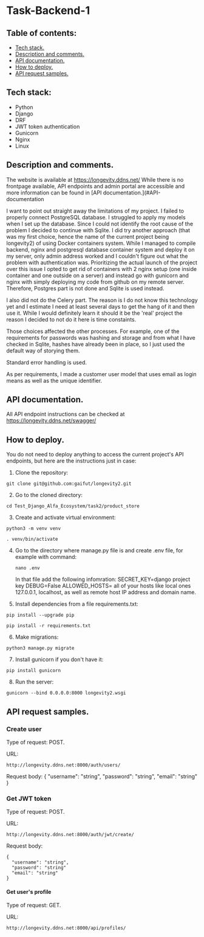 # Task-Backend-1

## Table of contents:
- [Tech stack.](#Tech-stack)
- [Description and comments.](#Description-and-comments)
- [API documentation.](#API-documentation)
- [How to deploy.](#How-to-deploy)
- [API request samples.](API-request-samples)

## Tech stack:
- Python
- Django
- DRF
- JWT token authentication
- Gunicorn
- Nginx
- Linux

## Description and comments.
The website is available at https://longevity.ddns.net/
While there is no frontpage available, API endpoints and admin portal are accessible and more information can be found in [API documentation.](#API-documentation

I want to point out straight away the limitations of my project. I failed to properly connect PostgreSQL database. I struggled to apply my models when I set up the database. Since I could not identify the root cause of the problem I decided to continue with Sqlite. I did try another approach (that was my first choice, hence the name of the current project being longevity2) of using Docker containers system. While I managed to compile backend, nginx and postgresql database container system and deploy it on my server, only admin address worked and I couldn't figure out what the problem with authentication was. Prioritizing the actual launch of the project over this issue I opted to get rid of containers with 2 nginx setup (one inside container and one outside on a server) and instead go with gunicorn and nginx with simply deploying my code from github on my remote server. Therefore, Postgres part is not done and Sqlite is used instead.

I also did not do the Celery part. The reason is I do not know this technology yet and I estimate I need at least several days to get the hang of it and then use it. While I would definitely learn it should it be the 'real' project the reason I decided to not do it here is time constaints. 

Those choices affected the other processes. For example, one of the requirements for passwords was hashing and storage and from what I have checked in Sqlite, hashes have already been in place, so I just used the default way of storying them.

Standard error handling is used.

As per requirements, I made a customer user model that uses email as login means as well as the unique identifier.

## API documentation.
All API endpoint instructions can be checked at https://longevity.ddns.net/swagger/

## How to deploy.
You do not need to deploy anything to access the current project's API endpoints, but here are the instructions just in case:
1. Clone the repository:

```
git clone git@github.com:gaifut/longevity2.git
```
2. Go to the cloned directory:
```
cd Test_Django_Alfa_Ecosystem/task2/product_store
```

3. Create and activate virtual environment:

```
python3 -m venv venv
```

```
. venv/bin/activate
```
4. Go to the directory where manage.py file is and create .env file, for example with command:
   ```
   nano .env
   ```
   In that file add the following infomration:
   SECRET_KEY=django project key
   DEBUG=False
   ALLOWED_HOSTS= all of your hosts like local ones 127.0.0.1, localhost, as well as remote host IP address and domain name.

6. Install dependencies from a file requirements.txt:

```
pip install --upgrade pip
```

```
pip install -r requirements.txt
```

6. Make migrations:

```
python3 manage.py migrate
```

7. Install gunicorn if you don't have it:
```
pip install gunicorn
```
8. Run the server:

```
gunicorn --bind 0.0.0.0:8000 longevity2.wsgi
```

## API request samples.

### Create user
Type of request: POST.

URL:
```
http://longevity.ddns.net:8000/auth/users/
```
Request body:
{
    "username": "string",
    "password": "string",
    "email": "string"
}

### Get JWT token
Type of request: POST.

URL:
```
http://longevity.ddns.net:8000/auth/jwt/create/
```

Request body:
```
{
  "username": "string",
  "password": "string"
  "email": "string"
}
```
#### Get user's profile
Type of request: GET.

URL:
```
http://longevity.ddns.net:8000/api/profiles/
```
